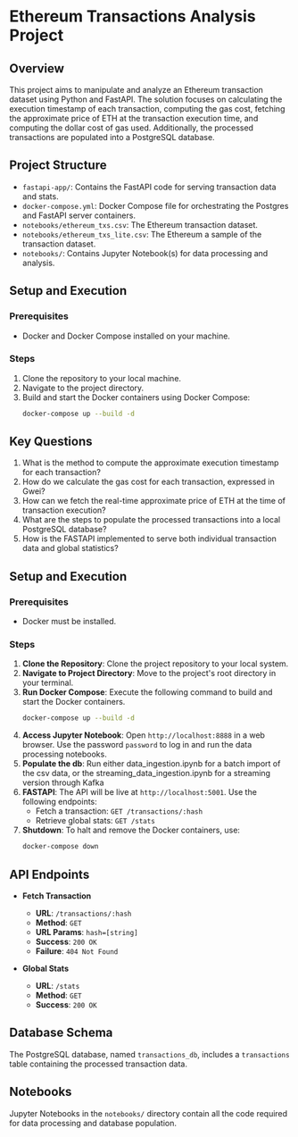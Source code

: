 # Ethereum Transactions Analysis Project

## Overview
This project aims to manipulate and analyze an Ethereum transaction dataset using Python and FastAPI. The solution focuses on calculating the execution timestamp of each transaction, computing the gas cost, fetching the approximate price of ETH at the transaction execution time, and computing the dollar cost of gas used. Additionally, the processed transactions are populated into a PostgreSQL database.

## Project Structure
- `fastapi-app/`: Contains the FastAPI code for serving transaction data and stats.
- `docker-compose.yml`: Docker Compose file for orchestrating the Postgres and FastAPI server containers.
- `notebooks/ethereum_txs.csv`: The Ethereum transaction dataset.
- `notebooks/ethereum_txs_lite.csv`: The Ethereum a sample of the transaction dataset.
- `notebooks/`: Contains Jupyter Notebook(s) for data processing and analysis.

## Setup and Execution

### Prerequisites
- Docker and Docker Compose installed on your machine.

### Steps
1. Clone the repository to your local machine.
2. Navigate to the project directory.
3. Build and start the Docker containers using Docker Compose:
   ```bash
   docker-compose up --build -d

## Key Questions
1. What is the method to compute the approximate execution timestamp for each transaction?
2. How do we calculate the gas cost for each transaction, expressed in Gwei?
3. How can we fetch the real-time approximate price of ETH at the time of transaction execution?
4. What are the steps to populate the processed transactions into a local PostgreSQL database?
5. How is the FASTAPI implemented to serve both individual transaction data and global statistics?

## Setup and Execution

### Prerequisites
- Docker must be installed.

### Steps
1. **Clone the Repository**: Clone the project repository to your local system.
2. **Navigate to Project Directory**: Move to the project's root directory in your terminal.
3. **Run Docker Compose**: Execute the following command to build and start the Docker containers.
    ```bash
    docker-compose up --build -d
    ```
4. **Access Jupyter Notebook**: Open `http://localhost:8888` in a web browser. Use the password `password` to log in and run the data processing notebooks.
5. **Populate the db**: Run either data_ingestion.ipynb for a batch import of the csv data, or the streaming_data_ingestion.ipynb for a streaming version through Kafka
6. **FASTAPI**: The API will be live at `http://localhost:5001`. Use the following endpoints:
    - Fetch a transaction: `GET /transactions/:hash`
    - Retrieve global stats: `GET /stats`
7. **Shutdown**: To halt and remove the Docker containers, use:
    ```bash
    docker-compose down
    ```

## API Endpoints
- **Fetch Transaction**
  - **URL**: `/transactions/:hash`
  - **Method**: `GET`
  - **URL Params**: `hash=[string]`
  - **Success**: `200 OK`
  - **Failure**: `404 Not Found`

- **Global Stats**
  - **URL**: `/stats`
  - **Method**: `GET`
  - **Success**: `200 OK`

## Database Schema
The PostgreSQL database, named `transactions_db`, includes a `transactions` table containing the processed transaction data.

## Notebooks
Jupyter Notebooks in the `notebooks/` directory contain all the code required for data processing and database population.